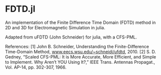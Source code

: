 # FDTD.jl
An implementation of the Finite Difference Time Domain (FDTD) method in 2D and 3D for Electromagnetic Simulation in julia. 

Adapted from uFDTD (John Schneider) for julia, with a CFS-PML.

References:
[1] John B. Schneider, Understanding the Finite-Difference Time-Domain Method, www.eecs.wsu.edu/~schneidj/ufdtd, 2010. 
[2] S. D. Gedney, “Scaled CFS-PML: It is More Accurate, More Efficient, and Simple to Implement.  Why Aren’t YOU Using It?,” IEEE Trans. Antennas Propagat., Vol. AP-14, pp. 302-307, 1966.  
